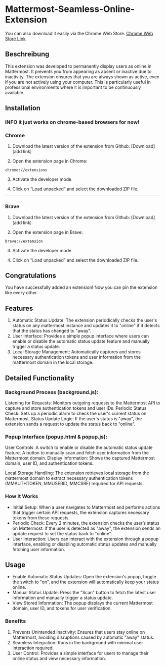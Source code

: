 # Mattermost-Seamless-Online-Extension

You can also download it easily via the Chrome Web Store.
<a href="https://chromewebstore.google.com/detail/mattermost-online-status/ckamancjfldifdfjblhacmbgpmefkpoi" target="_blank">Chrome Web Store Link</a>

## Beschreibung
This extension was developed to permanently display users as online in Mattermost. It prevents you from appearing as absent or inactive due to inactivity. The extension ensures that you are always shown as active, even if you are not actively using your computer. This is particularly useful in professional environments where it is important to be continuously available.

## Installation
### INFO it just works on chrome-based browsers for now!

### Chrome
1. Download the latest version of the extension from Github:
   [Download](add link)

2. Open the extension page in Chrome:
```
chrome://extensions
```
3. Activate the developer mode.

4. Click on “Load unpacked” and select the downloaded ZIP file.
___
### Brave
1. Download the latest version of the extension from Github:
   [Download](add link)

2. Open the extension page in Brave:
```
brave://extension
```
3. Activate the developer mode.

4. Click on “Load unpacked” and select the downloaded ZIP file.


## Congratulations

You have successfully added an extension!
Now you can pin the extension like every other.


## Features
1. Automatic Status Update: 
      The extension periodically checks the user's status on any mattermost instance and updates it to "online" if it detects that the status has changed to "away".
2. User Interface: 
      Provides a simple popup interface where users can enable or disable the automatic status update feature and manually trigger a status update.
3. Local Storage Management: 
      Automatically captures and stores necessary authentication tokens and user information from the mattermost domain in the local storage.


## Detailed Functionality
### Background Process (background.js):
Listening for Requests: 
   Monitors outgoing requests to the Mattermost API to capture and store authentication tokens and user IDs.
Periodic Status Check: 
   Sets up a periodic alarm to check the user's current status on Mattermost.
Status Update Logic: 
   If the user's status is "away", the extension sends a request to update the status back to "online".

### Popup Interface (popup.html & popup.js):
User Controls:
   A switch to enable or disable the automatic status update feature.
   A button to manually scan and fetch user information from the Mattermost domain.
   Display Information: Shows the captured Mattermost domain, user ID, and authentication tokens.

Local Storage Handling:
   The extension retrieves local storage from the mattermost domain to extract necessary authentication tokens (MMAUTHTOKEN, MMUSERID, MMCSRF) required for API requests.

### How It Works
 - Initial Setup: 
      When a user navigates to Mattermost and performs actions that trigger certain API requests, the extension captures necessary tokens from these requests.
 - Periodic Check: 
      Every 2 minutes, the extension checks the user’s status on Mattermost. If the user is detected as "away", the extension sends an update request to set the status back to "online".
 - User Interaction: 
      Users can interact with the extension through a popup interface, enabling or disabling automatic status updates and manually fetching user information.
## Usage
 - Enable Automatic Status Updates: 
      Open the extension's popup, toggle the switch to "on", and the extension will automatically keep your status online.
 - Manual Status Update: 
      Press the "Scan" button to fetch the latest user information and manually trigger a status update.
 - View Stored Information: 
      The popup displays the current Mattermost domain, user ID, and tokens for user verification.

### Benefits
1. Prevents Unintended Inactivity: Ensures that users stay online on Mattermost, avoiding disruptions caused by automatic "away" status.
2. Seamless Integration: Runs in the background with minimal user interaction required.
3. User Control: Provides a simple interface for users to manage their online status and view necessary information.
